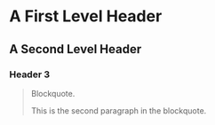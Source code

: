 A First Level Header
====================

A Second Level Header
---------------------

### Header 3

> Blockquote.
>
> This is the second paragraph in the blockquote.